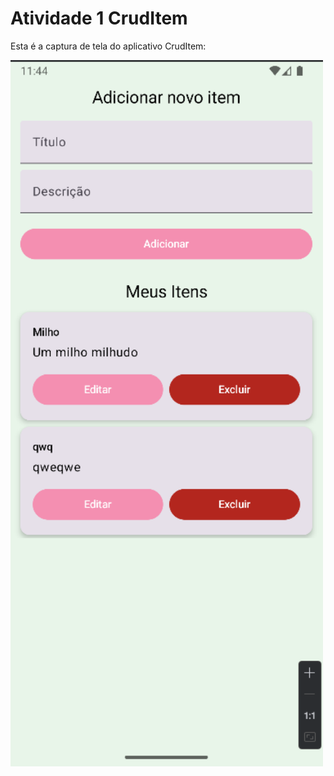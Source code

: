 # Atividade 1 CrudItem

Esta é a captura de tela do aplicativo CrudItem:

<img src="CrudItem\xzcxzcxzcwsjkwqw21312.png" width="500">